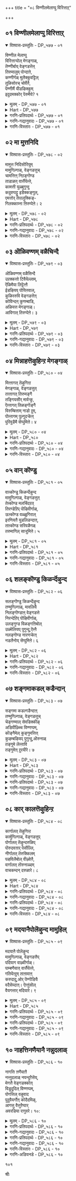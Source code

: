 +++
title = "०८ विण्णीलमेलाप्पु विरित्ताऱ्"

+++


## ०१ विण्णीलमेलाप्पु विरित्ताऱ्

<details open><summary>विश्वास-प्रस्तुतिः - DP_५७७ - ०१</summary>

विण्णील मेलाप्पु  
विरित्ताऱ्पोल् मेगङ्गाळ्,  
तॆण्णीर्बाय् वेङ्गडत्तॆऩ्  
तिरुमालुम् पोन्दाऩे,  
कण्णीर्गळ् मुलैक्कुवट्टिल्  
तुळिसोरच् चोर्वेऩै,  
पॆण्णीर्मै यीडऴिक्कुम्  
इदुदमक्कोर् पॆरुमैये? १
</details>

<details><summary>मूलम् - DP_५७७ - ०१</summary>

विण्णील मेलाप्पु  
विरित्ताऱ्पोल् मेगङ्गाळ्,  
तॆण्णीर्बाय् वेङ्गडत्तॆऩ्  
तिरुमालुम् पोन्दाऩे,  
कण्णीर्गळ् मुलैक्कुवट्टिल्  
तुळिसोरच् चोर्वेऩै,  
पॆण्णीर्मै यीडऴिक्कुम्  
इदुदमक्कोर् पॆरुमैये? १
</details>

<details><summary>Hart - DP_५७७</summary>

O clouds, you look like a blue blanket covering the sky:  
Thirumāl, of Venkaṭam hill where clear water flows  
has not come to see me  
and the tears from my eyes fall on my breasts:  
I am tired and I am only a woman:  
Is it right that he should destroy my pride like this?
</details>

<details><summary>गरणि-प्रतिपदार्थः - DP_५७७ - ०१</summary>

विण्=आकाशद, नीलम्=नीलिबण्णद, मेलाप्पु=मेलुकट्टन्नु, विरित्ताल् पोल्=बिव्वि हरडिद हागॆ \(इरुव\), मेघङ्गाळ्=मेघगळे, तॆळ्=तिळियाद, नीर्=तीर्थगळु, पाय्=हरियुव स्थळवाद, वेङ्गडत्तु=वॆङ्कटाचलदल्लि नॆलसिरुव ऎन्=नन्न, तिरुमालुम्=स्वामियु\(सर्वेश्वरनु\)पोन्दाने=बन्दनो? कण्णीर् हळ्=कण्णीर हनिगळु, मुलैक्कूवट्टिल्=मॊलॆगळ तुदिगळ मेलॆ, तुळिशोर=मूडिबरुवन्तॆ, शोर् वेनै=दुःखिसुत्तिरुव नन्न, पॆण् नीर् मै=हॆण्णुतनद, ईडु=अशक्तियन्नु, अऴिक्कूम्=अळिसि हाकुव, इदु=ई कार्य, तमक्कू-तमगॆ, ओर्=ऒन्दु, पॆरुमैये=महत्तादद्दो?
</details>

<details><summary>गरणि-गद्यानुवादः - DP_५७७ - ०१</summary>

आकाशक्कॆल्ला नीलिबण्णद मेलुकट्टन्नु बिच्चि हरडिद हागॆ इरुव मेघगळ्, तिळियाद तीर्थगळु हरियुव वॆङ्कटाचलदल्लि नॆलसिरुव नन्न स्वामियु बन्दनेनु? कण्णीरु मॊलॆगळ तुदिगळ मेलॆ हरिदु होगुवन्तॆ दुःखिसुत्तिरुव हॆण्णुतनद अशक्ततॆयन्नु तॊडॆदुहाकुव ई कॆलस तमगॆ दॊड्डदेनल्ल.\(१\)
</details>

<details><summary>गरणि-विस्तारः - DP_५७७ - ०१</summary>

गोदादेविगॆ आकाशद दिव्यवाद नीलियबण्ण अवळ भावीपतियाद भगवन्तन नॆनपन्नु तरुत्तदॆ. अवनल्लि अवळिगिरुव गाढवाद व्यामोह उम्मळिसुत्तदॆ. आकाशदल्लि हरडिरुव मेघगळन्नू नोडुत्ताळॆ. नीलगगनवन्नॆल्ला आवरिसि अदक्कॆ सुन्दरवाद मेलुकट्टन्नु कट्टिद हागॆ मेघगळु कण्डुबरुत्तवॆ. मेघगळन्नु कुरितु अवळु हेळुत्ताळॆ-

नीलगगनक्कॆ मेलुकट्टागि अदर अन्दवन्नु हॆच्चिसुव मेघगळे निम्मॊडनॆ नन्न ऒडॆयनाद वॆङ्कटापतियू बन्दिद्दानेनो? हॆण्णाद नन्न आशॆय पतिदेवनिगागि इल्लिय तनक हम्बलिसुत्ता, नन्न मॊलॆय कॊनॆगळू तॊयिदु तॊट्टिडुवन्तॆ धाराकारवागि कण्णीरु सुरिसुत्ता इरुव नन्नन्नु इष्टु गाढवागि परितपिसुवुदु अवनिगॆ साधुवे? कारुण्यनिधियॆम्ब अवन कीर्तिगॆ इदु तक्कद्दे? नन्न दुःखवन्नु नोडिकॊण्डु नीवादरू सुम्मनिद्दुबिडबहुदे? हॆण्णुतनद अशक्ततॆयन्नु तॊडॆदुहाकि अवळिगॆ ऒत्तासॆ माडुव कॆलस निमगागलि, भगवन्तनिगागलि दॊड्डदेनल्लवल्ला\!

९०
</details>

## ०२ मा मुत्तनिदि

<details open><summary>विश्वास-प्रस्तुतिः - DP_५७८ - ०२</summary>

मामुत्त निदिसॊरियुम्  
मामुगिल्गाळ्, वेङ्गडत्तुच्  
चामत्तिऩ् निऱङ्गॊण्ड  
ताडाळऩ् वार्त्तैयॆऩ्ऩे,  
कामत्ती युळ्बुगुन्दु  
कदुवप्पट्टु इडैक्कङ्गुल्,  
एमत्तोर् तॆऩ्ऱलुक्किङ्-  
गिलक्काय्ना ऩिरुप्पेऩे। २
</details>

<details><summary>मूलम् - DP_५७८ - ०२</summary>

मामुत्त निदिसॊरियुम्  
मामुगिल्गाळ्, वेङ्गडत्तुच्  
चामत्तिऩ् निऱङ्गॊण्ड  
ताडाळऩ् वार्त्तैयॆऩ्ऩे,  
कामत्ती युळ्बुगुन्दु  
कदुवप्पट्टु इडैक्कङ्गुल्,  
एमत्तोर् तॆऩ्ऱलुक्किङ्-  
गिलक्काय्ना ऩिरुप्पेऩे। २
</details>

<details><summary>Hart - DP_५७८</summary>

O dark clouds pouring your rain like rich pearls,  
do you have any message from the god of Venkaṭam,  
the generous one colored as dark as night?  
My love for him burns me like fire:  
If in the middle of the night  
the breeze comes and hurts me,  
how will I survive?
</details>

<details><summary>गरणि-प्रतिपदार्थः - DP_५७८ - ०२</summary>

मा=श्रेष्ठवाद, मुत्तम्=मुत्तुगळन्नू, निदि=चिन्नवन्न्, शॊरियुम्=सुरिसुव, मा=महा, मुहिल् हाळ्=मुगिलुगळे, वेङ्गडत्तु=वॆङ्खटाचलद, शामत्तिन्=श्यामलद, निऱम् कॊण्ड=बण्णवुळ्ळ, ताळाळन्=अप्रतिम साहसिय, वार् त्तै=वर्तमान, ऎन्ने=एनादरू उण्टे?कामम्=आशॆयॆम्ब, तीयुळ्=बॆङ्कियल्लि, पुहुन्दु=प्रवेहिसि, कदुवप्पट्टु=हिंसिसल्पट्टु, इडै=नडु, कङ्गुल्=रात्रिय, एमत्तु=यामदल्लि, ओर्=ऒन्दु, तॆन्ऱलुक्कू=दक्षिणद मन्दमारुतक्कॆ, इङ्गु=इल्लि, इलक्कु=गुरि, आय्=आगि, नान्=नानु, इरुप्पेने=इरुवॆनल्ला\!
</details>

<details><summary>गरणि-गद्यानुवादः - DP_५७८ - ०२</summary>

श्रेष्ठवाद मुत्तुगळन्नू चिन्नवन्नू सुरिसुव महामुगिलुगळे वॆङ्कटाचलद श्यामलवर्णद अप्रतिमसाहसिय समाचारवेनादरू उण्टे? कामवॆम्ब बॆङ्कियल्लि नुग्गि, अदरिन्द हिंसिसल्पट्टु, नडुरात्रिय यामदल्लि तॆङ्कण तङ्गाळिगॆ गुरियागि इल्लि नानु इरुवॆनल्ला\!\(२\)
</details>

<details><summary>गरणि-विस्तारः - DP_५७८ - ०२</summary>

मुगिलिनदु सञ्चरिसुव स्वभाव. यावॊन्दु कडॆयल्लू अदु निलुकडॆयागि निल्लुवुदल्ल. ऎत्तरवाद पर्वतशिखरगळु. सॊम्पागि बॆळॆदु निन्तिरुव काडुगळू तोपुगळू अदक्कॆ मैत्रि. आ प्रदेशगळल्लि स्वल्पकाल तङ्गिद्दो इल्लवॆ अवुगळ मेलॆ निधानवागि चलिसियो तम्मल्लि तुम्बिकॊण्डिरुव नीरिन बहुभागवन्नु अवुगळ मेलॆ कुम्मारिसिबिडुवुदु अवुगळल्लि अदक्किरुव मैत्रिय कुरुहु. समुद्रद मेलॆ मुगिलु सुरिसुव दॊड्डदॊड्ड नीरिन हनिगळे मुत्तुगळागुवुवु. मुगिलु सुरिसुव सुरिमळॆ, बिरुमळॆगळिन्द भूमि सस्यसमृद्दवागुवुदु. “मुगिलु मुत्तुगळन्नू चिन्नवन्नू सुरिसुवुदु”ऎन्दु हेळुवुदु इदरिन्दले.

मळॆयमोड श्यामलवण्णवुळ्ळद्दु. भगवन्तन बण्णवू श्यामल अवनन्नु “मेघश्याम”ऎन्नुवुदु इदरिन्दले. मिञ्चु, गुडुगु, सिडिलु मळॆगळन्नु हॊत्तु, तनगॆइष्टबन्द कडॆगळल्लि सुरिसि, साहस माडुवुदु मुगिलु. अप्रतिम साहसगळन्नु नडसुत्ता भगवन्तनु विस्मयकारि ऎन्निसुत्तानॆ. हीगॆ भगवन्तनू कार्मुगिलू साम्यगळन्नु पडॆदिरुव गॆळॆयरन्तॆ.

कार्मुगिलु वॆङ्कटावलद मेलॆयू हादु होगुवुदु, दिट, आग

९१

अदु वॆङ्कटाचलनिलयनू, श्यामल वर्णदवनू, अनुपम साहसियू आद भगवन्तन समाचारवन्नु तिळिदे तिळियुवुदु ऎन्दु गोदादेविय नम्बिकॆ. मुगिलन्नु केळुत्ताळॆ- कार्मुगिले, नानु वॆङ्कटाचलपतियन्नु आशिसिद्देनॆ. अवन विरहदिन्द कामाग्नियल्लि नडुरात्रियवरॆगू बॆन्दु बसवळियुत्तेनॆ. आ बळिक तॆङ्कणद तङ्गाळिगॆ मैयॊड्डि बाधॆपडुत्तेनॆ. नन्न ई अवस्थॆयिन्द नीनु मरुकगॊळ्ळुवुदिल्लवे? ननगॆ वॆङ्कटाचलपतिय समाचारवन्नु हेळलारॆया? नन्न बाधॆयन्नु वॆङ्कटाचलपतिगॆ तिळिसि, नाविब्बरू कूडुवन्तॆ ननगॆ उपकार माडलारॆया?
</details>

## ०३ ऒळिवण्णम् वळैचिन्दै

<details open><summary>विश्वास-प्रस्तुतिः - DP_५७९ - ०३</summary>

ऒळिवण्णम् वळैसिन्दै  
उऱक्कत्तो टिवैयॆल्लाम्,  
ऎळिमैया लिट्टॆऩ्ऩै  
ईडऴियप् पोयिऩवाल्,  
कुळिररुवि वेङ्गडत्तॆऩ्  
कोविन्दऩ् कुणम्बाडि,  
अळियत्त मेगङ्गाळ्।  
आविगात् तिरुप्पेऩे। ३
</details>

<details><summary>मूलम् - DP_५७९ - ०३</summary>

ऒळिवण्णम् वळैसिन्दै  
उऱक्कत्तो टिवैयॆल्लाम्,  
ऎळिमैया लिट्टॆऩ्ऩै  
ईडऴियप् पोयिऩवाल्,  
कुळिररुवि वेङ्गडत्तॆऩ्  
कोविन्दऩ् कुणम्बाडि,  
अळियत्त मेगङ्गाळ्।  
आविगात् तिरुप्पेऩे। ३
</details>

<details><summary>Hart - DP_५७९</summary>

O clouds, you are generous  
and give rain to the earth:  
My shining beauty, bangles, mind and sleep  
have all gone, taking my pride with them:  
I survive only by singing the divine qualities of Govindan,  
the lord of Thiruvenkaṭam where cool waterfalls flow:
</details>

<details><summary>गरणि-प्रतिपदार्थः - DP_५७९ - ०३</summary>

ऒळि=देहकान्तियू, वण्णम्=मैबण्णवू, वळै=कैबळॆगळू, चिन्दै=मनस्सू\(चिन्तनवू\), उऴक्कत्तोडु=निद्दॆयू सह, इवै=इवुगळु, ऎल्लाम्=ऎल्लवू, ऎळिमैयाल्=नन्न दीनतॆयिन्द, ऎन्नै=नन्नन्नु, इट्टु=निर्लक्षिसि, ईडु=नन्न सामर्थ्यवन्नु, अऴिय=अळियुवन्तॆ माडि, पोयिन=होगिबिट्टवु, आल्=नीरिन, कुळिर्=तम्पाद, अरुवि=जलपातगळुळ्ळ, वेङ्गडत्तु=वॆङ्कटाचलद,ऎन्=नन्न,कोविन्दन्=गोविन्दन, कुणम्=कल्याणगुणगळन्नु, पाडि=हाडिकॊण्डु, अळियत्त=अनुग्रहिसबल्ल, मेगङ्गाळ्=मेघगळे, आवि=जीववन्नु, कात्तिरुप्पेने=उळिसिकॊण्डिरुवॆनल्ला\!
</details>

<details><summary>गरणि-गद्यानुवादः - DP_५७९ - ०३</summary>

करुणॆयन्नु तोरबल्ल मेघगळे, देहकान्तियू मैबण्णवू, कैबळॆगळू, मनस्सू, निद्दॆयू-इवॆल्लवू नन्न दीनतॆयिन्द नन्नन्नु निर्लक्षिसि, नन्न शक्तिगुन्दिसि होगिबिट्टवु. तम्पाद नीरिन जलपातगळिरुव वॆङ्कटाचलद नन्न गोविन्दन कल्याणगुणगळन्नु हाडिकॊण्डु नन्न जीववन्नु उळिसिकॊण्डिरुवॆनल्ला\!\(३\)
</details>

<details><summary>गरणि-विस्तारः - DP_५७९ - ०३</summary>

मेघगळल्लि तेव तुम्बिदॆ. तेववन्नु आर्द्रतॆ ऎन्नुत्तारॆ. दयॆयन्नु तेवक्कॆ होलिसुत्तारॆ. आद्दरिन्द मेघगळु दयार्द्र हृदयवुळ्ळवु. भगवन्तनु दयापरिपूर्णनु. आद्दरिन्द, अवनू परिपूर्णदायार्द्र हृदयनु. मेघगळु अवन प्रतिनिधियागि मॆरॆयुत्तवॆ ऎन्दु गोदादेविय नम्बिकॆ.

गोदादेवि हेळुत्ताळॆ- दयार्द्र मेघगळे, भगवन्तनन्ने मदुवॆयागुवॆनॆम्ब महदाशॆयू अदु इन्नू कैगूडलिल्लवॆम्ब

९२

कडु सङ्कटवू नन्न मनस्सन्नु कुग्गिसिबिट्टिवॆ. मैबण्ण कुन्दिदॆ; कान्ति कन्दिदॆ, देह कृशवागिदॆ. नन्न कैबळॆगळु जारिबीळुत्तिवॆ. हीगॆ, नन्नन्नु दीनतॆयल्लू अशक्ततॆयल्लियू मुळुगिसिबिट्टु, नन्न जीवनक्कॆ उत्तेजन कॊडबहुदाद ऎल्ल शक्तिगळू नन्नन्नु निर्लक्षिसि, बिट्टुहोगिवॆ. वॆङ्कटाचलद भव्यप्रकृति सौन्दर्यद नडुवॆ शान्तवागि आनन्दवागि नॆलसिरुव नन्न प्रेमद मूर्तियाद गोविन्दन गुणगान माडिकॊण्डु ई नन्न जीववन्नु बिगिहिडिदु इट्टुकॊण्डिद्देनॆ. मेघगळे, नीनु सर्वदा कारुण्य मूर्तिगळु. नन्न ई दुस्थितियन्नु भगवन्तनल्लि अरिकॆ माडबारदे? ननगॆ अवनु ऒलियुवन्तॆ माडबारदे?
</details>

## ०४ मिन्नाहत्तॆऴुहिन्ऱ मेगङ्गाळ्

<details open><summary>विश्वास-प्रस्तुतिः - DP_५८० - ०४</summary>

मिऩ्ऩागत् तॆऴुगिऩ्ऱ  
मेगङ्गाळ्, वेङ्गडत्तुत्  
तऩ्ऩागत् तिरुमङ्गै  
तङ्गियसीर् मार्वऱ्कु,  
ऎऩ्ऩागत् तिळङ्गॊङ्गै  
विरुम्बित्ताम् नाडो ऱुम्,  
पॊऩ्ऩागम् पुल्गुदऱ्कॆऩ्  
पुरिवुडैमै सॆप्पुमिऩे। ४
</details>

<details><summary>मूलम् - DP_५८० - ०४</summary>

मिऩ्ऩागत् तॆऴुगिऩ्ऱ  
मेगङ्गाळ्, वेङ्गडत्तुत्  
तऩ्ऩागत् तिरुमङ्गै  
तङ्गियसीर् मार्वऱ्कु,  
ऎऩ्ऩागत् तिळङ्गॊङ्गै  
विरुम्बित्ताम् नाडो ऱुम्,  
पॊऩ्ऩागम् पुल्गुदऱ्कॆऩ्  
पुरिवुडैमै सॆप्पुमिऩे। ४
</details>

<details><summary>Hart - DP_५८०</summary>

O shining clouds with lightning,  
he is the lord of Thiruvenkaṭam  
with the goddess Lakshmi on his handsome chest:  
Can you tell him that my breasts desire  
every day to embrace his golden chest?
</details>

<details><summary>गरणि-प्रतिपदार्थः - DP_५८० - ०४</summary>

मिन्=मिञ्चु, आहत्तु=देहदल्लि, ऎऴुहिन्ऱ=काणिसुव, मेघङ्गाळ्=मेघगळे, वेङ्गडत्तु=वॆङ्कटाचलदल्लि, तन्=तन्न, आहम्=हृदय\(वक्षस्थलदल्लि\), तिरुमङ्गै=श्रीदेवियु, तङ्गिय=नॆलसिरुव, शीर्=श्रेष्ठवाद, मार् वऱ्कु=ऎदॆयुळ्ळ स्वामिगॆ, ऎन्=नन्न, आहत्तु=ऎदॆय, इळ=ऎळॆय, कॊङ्गै=मॊलॆगळु, ताम्=तावु, विरुम्बि=आशॆयिन्द, नाळ् तोऱुम्=दिनदिनवू, पॊन्=सॊबगिनिन्द कूडिद, आहम्=ऎदॆयॊडनॆ, पुल् हुदऱ्कु=ऒन्दागिसुव विषयदल्लि, ऎन्=नन्न, पुरिवुडैमै=आशॆयॆम्बुदन्नु, शॆप्पुमिने=हेळिरि.
</details>

<details><summary>गरणि-गद्यानुवादः - DP_५८० - ०४</summary>

देहदल्लि मिञ्चन्नु तोर्पडिसुव मेघगळे, वॆङ्कटाचलदल्लि तन्न वक्षस्थलदल्लि श्रीदेवि नॆलसिरुव श्रेष्ठवाद ऎदॆयुळ्ळ स्वामिगॆ नन्न ऎदॆय ऎळॆय मॊलॆगळु आशॆयिन्द दिनदिनवू, सॊबगिनिन्द कूडिद ऎदॆयॊडनॆ कूडिसबेकॆन्दु नन्न आशॆयॆम्बुदन्नु तिळियपडिसिरि.\(४\)
</details>

<details><summary>गरणि-विस्तारः - DP_५८० - ०४</summary>

गोदादेवि मेघगळन्नु प्रार्थिसुत्ताळॆ- मिञ्चन्नु हॊळॆसुव मेघगळे, वॆङ्कटाचलदल्लि नॆलसिरुव भगवन्तनु श्रीदेवियन्ने तन्न वक्षस्थलदल्लि इरिसिकॊण्डु अदर श्रेष्ठतॆयन्नु हॆच्चिसिकॊण्डिद्दानॆ. नन्न ऎदॆयल्लि ऎळॆय मॊलॆगळन्नु इट्टुकॊण्डिद्देनॆ. अवु दिनदिनक्कू वृद्धियागुत्ता सॊबगन्नु हॆच्चिसुत्तिवॆ. ई नन्न ऎदॆयन्नु भगवन्तन भव्यवाद ऎदॆगॆ कूडिसबेकॆन्दू, भगवन्तन आलिङ्गन सुखवन्नु अनुभविसबेकॆम्ब महदाशॆ. अदु दिनदिनक्कू हॆच्चुत्तिदॆ. ई विषयवन्नु भगवन्तनिगॆ तिळिसुत्तीरा?

९३
</details>

## ०५ वान् कॊण्डु

<details open><summary>विश्वास-प्रस्तुतिः - DP_५८१ - ०५</summary>

वाऩ्कॊण्डु किळर्न्दॆऴुन्द  
मामुगिल्गाळ्, वेङ्गडत्तुत्  
तेऩ्कॊण्ड मलर्चिदऱत्  
तिरण्डेऱिप् पॊऴिवीर्गाळ्,  
ऊऩ्कॊण्ड वळ्ळुगिराल्  
इरणियऩै युडलिडन्दाऩ्,  
ताऩ्कॊण्ड सरिवळैगळ्  
तरुमागिल् साऱ्ऱुमिऩे। ५
</details>

<details><summary>मूलम् - DP_५८१ - ०५</summary>

वाऩ्कॊण्डु किळर्न्दॆऴुन्द  
मामुगिल्गाळ्, वेङ्गडत्तुत्  
तेऩ्कॊण्ड मलर्चिदऱत्  
तिरण्डेऱिप् पॊऴिवीर्गाळ्,  
ऊऩ्कॊण्ड वळ्ळुगिराल्  
इरणियऩै युडलिडन्दाऩ्,  
ताऩ्कॊण्ड सरिवळैगळ्  
तरुमागिल् साऱ्ऱुमिऩे। ५
</details>

<details><summary>Hart - DP_५८१</summary>

O dark clouds, rising in the sky and spreading everywhere,  
you pour rain in Thiruvenkaṭam  
and make the flowers bloom and drip honey:  
If you would go to him to bring back my bangles  
that he has taken away,  
tell him who split open the body of Hiraṇyan with his sharp claws,  
how much I love him and suffer:
</details>

<details><summary>गरणि-प्रतिपदार्थः - DP_५८१ - ०५</summary>

वान्=आकाशवन्नॆल्ला, कॊण्डु=नुङ्गुवन्तॆ आवरिसिकॊण्डु, किळर्न्दु=कोपदिन्द, ऎऴुन्द=ऎद्दु बन्दिरुव\(ऎद्दिरुव\) मा मुहिल् हाळ्=महामुगिलुगळे, वेङ्गडत्तु=वॆङ्कटाचलद मेलॆ, तेन्=जेनन्नु, कॊण्ड=तुम्बिकॊण्डिरुव, मलर्=हूगळु, चिदऱ=नाशवागुवन्तॆ\(छिद्रवागुवन्तॆ\) तिरण्डु=तॆरॆतॆरॆयागि\(ऒट्टॊट्टागि\), एऱि=बॆट्टद मेल्भागक्कॆ एरि, पॊऴिवीर्हाळ्=मळॆयन्नु सुरिसुववरे, वळ्=शक्तिपूर्णवाद, उहिराल्=उगुरुगळिन्द, ऊन् कॊण्ड=मांसमज्जॆगळिन्द पुष्टवाद, इरणियनै=हिरण्यकशिपुविन, उडल्=ऒडलन्नु, इडन्दान्=सीळि संहरिसिद, भगवन्तनु, तान्=तानु, कॊण्ड=तॆगॆदुकॊण्ड, शरिवळैहळ्=कैबळॆगळन्नु, तरुमाहिल्=हिन्दिरुगिसिकॊडुवन्तॆ, शाट्रुमिनो=तिळिसिरि.
</details>

<details><summary>गरणि-गद्यानुवादः - DP_५८१ - ०५</summary>

आकाशवन्नॆल्ला नुङ्गिबिडुवन्तॆ आवरिसिकॊण्डु कोपदिन्द ऎद्दिरुव महामुगिलुगळे वॆङ्कटाचलद मेलॆ जेनन्नु तुम्बिकॊण्डिरुव हूगळॆल्ला चॆदरि हाळागुवन्तॆ तॆरॆतॆरॆयागि बॆट्टद मेल्भागक्कॆ एरि, बिरुसुमळॆयन्नु सुरिसुव काळमेघगळे, शक्तिपूर्णवाद उगुरुगळिन्द मांसमज्जॆगळिन्द पुष्टवाद हिरण्यकशिपुविन ऒडलन्नु सीळिसंहरिसिद भगवन्तनु तानु\(नन्निन्द\) तॆगॆदुकॊण्डिरुव \(नन्न\) कैबळॆगळन्नु ननगॆ हिन्तिरुगिसिकॊडुवन्तॆ भगवन्तनिगॆ तिळिसिरि\(सारि हेळिरि\). \(५\)
</details>

<details><summary>गरणि-विस्तारः - DP_५८१ - ०५</summary>

वॆङ्कटेश्वरनु सुन्दरवाद स्वादुवाद प्रकृतिय नडुवॆ आनन्दिसुत्ता इद्दरॆ, गोदादेविय नॆनपादरू अवनिगॆ हेगॆ बन्दीतु? कार्मुगिलु अवळिगॆ ऒळ्ळॆय गॆळॆय. अवळ परवागि ईग वॆङ्कटाचलपतिय बळिगॆ दूतनागि होगुवुदक्कॆ अदु सिद्धवागिदॆ. आदरॆ, वॆङ्कटाचलपतिय आलस्यवन्नु कण्डु कार्मुगिलिगॆ कोपबन्दिदॆ. भगवन्तनिगॆ इम्बुगॊडुव सन्निवेशवन्ने हाळु माडिबिट्टरॆ, आगलारदरू गोदादेविय नॆनपु बन्दीतो? हीगॆ योचिसि, कार्मुगिलु तॆरॆतॆरॆयागि वॆङ्कटाचलद मेलक्कॆ एरि, अदन्ने नुङ्गिबिडुवुदो ऎम्बन्थ कोपवन्नु तोर्पडिसुत्ता, अदर मेलॆ बॆळॆदु रम्यवागिरुव, जेनन्नु सुरिसुत्तिरुव सुन्दरवाद हूगळन्नॆल्ला चॆदरिसि हाळुमाडुवन्तॆ बिरुसुमळॆ सुरिसुत्तदॆ. गोदादेविय सङ्कटवन्नु तप्पिसुवुदक्कॆ बेरॆ उपायविल्लदॆ, भगवन्तन मनस्सन्नु अदु आ दिसॆयल्लि ऒलिसलारदॆ हीगॆ माडिरुवुदु गोदादेविय मेलॆ कार्मुगिलिगॆ ऎष्टु कनिकर\!

९४

गोदादेवि कार्मुगिलिगॆ वॆङ्कटाचलद सौन्दर्यवन्नु हाळुमाडॆन्नलिल्ल. “भगवन्तनु तॆगॆदुकॊण्ड नन्न कैबळॆगळन्नु ननगॆ हिन्तिरुगिसि कॊडहेळु”-ऎन्नुत्ताळॆ. इदु बहळ चमत्कारदिन्द कूडिद वाक्य. भगवन्त अवळ बळिगॆ बरलिल्लवल्ला. अवळन्नु मदुवॆयागलिल्लवल्ला, अवन सामीप्य अवळिगॆ सिक्कलिल्लवल्ला ऎन्दु अवळिगॆ बहळ सङ्कट. दुःखदिन्द अवळ मैबडवायितु. कैबळॆगळु कैयिन्द जारिबिद्दु होदवु. हीगादद्दु भगवन्तन उपेक्षॆयिन्दलल्लवे? कैबळॆगळु तनगॆ इल्लदॆ होदद्दु भगवन्तनिन्दले अल्लवे? आद्दरिन्द “भगवन्तने अवुगळन्नु कॊण्डुहोद”ऎन्दु अवळ भावनॆ. ईगलादरू भगवन्त अवळ बळिगॆ बन्दरॆ, अवळ दुःखवन्नु नीगिसि, मनस्सिगॆ हर्षवन्नुण्टु माडिदरॆ, आग अवळ मै ऎन्दिनन्तॆ आगुवुदु, कैबळॆगळन्नु तॊट्टरॆ, अवु आग जारि होगुवुदिल्ल. आद्दरिन्द, भगवन्तने अवळ कैबळॆगळन्नु हिन्तिरुगिसिकॊट्टनॆन्तले आगुत्तदॆ. इष्टु अवळ मातिनल्लि अडगिरुव अर्थ ऎन्निसुत्तदॆ.
</details>

## ०६ शलङ्कॊण्डु किळर्न्दॆऴुन्द

<details open><summary>विश्वास-प्रस्तुतिः - DP_५८२ - ०६</summary>

सलङ्गॊण्डु किळर्न्दॆऴुन्द  
तण्मुगिल्गाळ्, मावलियै  
निलङ्गॊण्डाऩ् वेङ्गडत्ते  
निरन्देऱिप् पॊऴिवीर्गाळ्,  
उलङ्गुण्ड विळङ्गऩिबोल्  
उळ्मॆलियप् पुगुन्दु,ऎऩ्ऩै  
नलङ्गॊण्ड नारणऱ्कॆऩ्  
नडलैनोय् सॆप्पुमिऩे। ६
</details>

<details><summary>मूलम् - DP_५८२ - ०६</summary>

सलङ्गॊण्डु किळर्न्दॆऴुन्द  
तण्मुगिल्गाळ्, मावलियै  
निलङ्गॊण्डाऩ् वेङ्गडत्ते  
निरन्देऱिप् पॊऴिवीर्गाळ्,  
उलङ्गुण्ड विळङ्गऩिबोल्  
उळ्मॆलियप् पुगुन्दु,ऎऩ्ऩै  
नलङ्गॊण्ड नारणऱ्कॆऩ्  
नडलैनोय् सॆप्पुमिऩे। ६
</details>

<details><summary>Hart - DP_५८२</summary>

O cool clouds,  
you take water from the ocean,  
rise to the sky and pour rain everywhere  
in Thiruvenkaṭam of Thirumāl  
who took the land from Mahābali:  
Like insects that enter into a vilam fruit and eat it,  
Nāraṇan has entered into my heart and made me suffer:  
Go and tell him how much I love him:
</details>

<details><summary>गरणि-प्रतिपदार्थः - DP_५८२ - ०६</summary>

शलम्=नीरन्नु, कॊण्डु=हीरिकॊण्डु, किळर्न्दु=जिगिदु, ऎऴुन्द=ऎद्द, तण्=तम्पादम् मुहिल् हाळ्=मुगिलुगळे, मावलियै=महाबलियिन्द, निलम्=भूमियन्नु, कॊण्डान्=पडॆदुकॊण्डवन, वेङ्गडत्ते=वॆङ्कटाचलवन्नु, निरन्दु=तुम्बिकॊण्डु, एऱि=मेलॆ हत्ति, पॊऴिवीर्हाळ्=मळॆयन्नु सुरिसुव मेघगळे, उलङ्गु=क्रिमिगळु, उण्ड=उण्डु मिगिसिद, विळङ्गॆनि पोल्=बेलद हण्णिन हागॆ, उळ्=अन्तरङ्गवन्नु, मॆलि=कृशवागि होगुवन्तॆ, पुहुन्दु=प्रवेशिसि, ऎन्नै=नन्न, नलम्=अन्दवन्नु, कॊण्ड=आकर्षिसिबिट्ट, नारणऱ्कु=नारायणनिगॆ, ऎन्=नन्न, नडलै=दुःखद, नोय्=यातनॆयन्नु, शॆप्पुमिने=तिळियहेळिरि.
</details>

<details><summary>गरणि-गद्यानुवादः - DP_५८२ - ०६</summary>

नीरन्नु हीरिकॊण्डुआ\(ल्लिन्द\)जिगिदु ऎद्द तम्पाद मुगिलुगळे, महाबलियिन्द भूमियन्नु पडॆदुकॊण्डवन वॆङ्कटगिरियन्नु आवरिसिकॊण्डु मेलेरि मळॆयन्नु सुरिसुव मेघगळे, क्रिमिगळु उण्डु मिगिसिद
</details>

<details><summary>गरणि-विस्तारः - DP_५८२ - ०६</summary>

९५

बेलद हण्णिन हागॆ नन्न अन्तरङ्गवन्नु प्रवेशिसि नन्न अदवन्ने कळॆदुबिट्ट नारायणनिगॆ, नन्न दुःखद यातनॆयन्नु तिळियहेळिरि.\(६\)

रसदिन्दलू, रुचियिन्दलू, वासनॆयिन्दलू कूडिद बेलद हण्णिनॊळक्कॆ सूक्ष्मक्रिमि प्रवेशिसि हण्णन्नु ऒणगिसिबिडुत्तदॆ. हागॆये, यौवनद सॊबगिनिन्दलू, देहकान्तियिन्दलू, प्रेमरसदिन्दलू तुम्बि तुळुकुत्तिद्द गोदादेविय देहवन्नु कान्तिहीनवागि, कृशवागुवन्तॆयू, विरहदिन्द सङ्कटपडुवन्तॆयू माडिद्दु अणुगळल्लि अणुवागि अवळ अन्तरङ्गवन्नु प्रवेशिसिद भगवन्तने. गोदादेवि इदन्नु अरितिद्दाळॆ. आ श्रीमन्नारायणनिगॆ तन्न यातनॆयॆष्टॆम्बुदन्नु तिळिसबेकॆन्दु कार्मुगिलन्नु प्रार्थिसुत्ताळॆ.

गोदादेविगॆ वामन, त्रिविक्रम अवतारगळॆन्दरॆ अच्चुमॆच्चु. एनू अरियद पुट्ट वटुवागि महादानियॆनिसिकॊण्ड बलिचक्रवर्तिल्लि बेडिद्दू अल्पवाद मूरडि नॆलवन्नु वामन मूर्तियागि, दानवन्नु स्वीकरिसिद बळिक अदन्नु पडॆदुकॊन्द अद्भुत रीतियन्नु तोरिसुवुदु त्रिविक्रमनागि.

अन्तरङ्गदल्लि भगवन्तनु नॆलॆसिद्दानॆ ऎम्ब अरिवु बन्दरॆ, मनुष्यनु अदन्नु साधिसिकॊण्डु भगवन्तनन्नु तन्नल्लिये काणलु सर्वप्रयत्न माडबेकु. प्रयत्न हॆच्चिदष्टू आशॆ हॆच्चुत्तदॆ. भगवन्तनन्नु साक्षात्कार माडिकॊळ्ळुववरॆगॆ ई आशॆगॆ निलुकडॆयिरुवुदिल्ल. ई सत्यांशवन्नु गोदादेवि सूचिसुत्तिद्दाळॆ ऎन्दु तिळिदवरु हेळुत्तारॆ.
</details>

## ०७ शङ्गमाकडल् कडैन्दान्

<details open><summary>विश्वास-प्रस्तुतिः - DP_५८३ - ०७</summary>

सङ्गमा कडल्गडैन्दाऩ्  
तण्मुगिल्गाळ्, वेङ्गडत्तुच्  
चॆङ्गण्माल् सेवडिक्कीऴ्  
अडिवीऴ्च्चि विण्णप्पम्,  
कॊङ्गैमेल् कुङ्गुमत्तिऩ्  
कुऴम्बऴियप् पुगुन्दु,ऒरुनाळ्  
तङ्गुमे लॆऩ्ऩावि  
तङ्गुमॆऩ् ऱुरयीरे। ७
</details>

<details><summary>मूलम् - DP_५८३ - ०७</summary>

सङ्गमा कडल्गडैन्दाऩ्  
तण्मुगिल्गाळ्, वेङ्गडत्तुच्  
चॆङ्गण्माल् सेवडिक्कीऴ्  
अडिवीऴ्च्चि विण्णप्पम्,  
कॊङ्गैमेल् कुङ्गुमत्तिऩ्  
कुऴम्बऴियप् पुगुन्दु,ऒरुनाळ्  
तङ्गुमे लॆऩ्ऩावि  
तङ्गुमॆऩ् ऱुरयीरे। ७
</details>

<details><summary>Hart - DP_५८३</summary>

O cool clouds floating on the hills of Thiruvenkaṭam  
of the lovely-eyed Thirumāl  
who churned the milky ocean filled with conches,  
I bow to his feet and ask him for one thing:  
Only if he comes one day and embraces me  
smearing kumkum paste on my breasts  
will I be able to survive:  
Go tell him this:
</details>

<details><summary>गरणि-प्रतिपदार्थः - DP_५८३ - ०७</summary>

शङ्गम्=शङ्खगळन्नुळ्ळ, माकडल्=महाकडलन्नु, कडैन्दान्=कडॆद भगवन्तन, तण्=तम्पाद, मुहिल् हाळ्=मुगिलुगळे, वेङ्गडत्तु=वॆङ्कटाचलद, शॆम् कण्=सुन्दरवाद कण्णुगळुळ्ळ, माल्=भगवन्तन, शे अडि कीऴ्=कॆम्पनॆय \(कोमलवाद\) पादतलदल्लि, अडिवीऴ् च्चि=पादसेवकळागिरुववळ विण्णप्पम्=बिन्नह\(एनॆन्दरॆ\), कॊङ्गैमेल्=नन्न मॊलॆगळ मेलॆ,\(लेपिसिकॊण्डिरुव\), कुङ्गुमत्तिन्=कुङ्कुमद कुळम्बु=लेपनवु, अऴिय=अळिसि होगुवन्तॆ, पुहुन्दु=नन्नन्नु सेरि\(आलिङ्गिसिकॊण्डु\), ऒरुनाळ्=ऒन्दु दिन मात्रवे
</details>

<details><summary>गरणि-गद्यानुवादः - DP_५८३ - ०७</summary>

९६
</details>

<details><summary>गरणि-प्रतिपदार्थः - DP_५८३ - ०७</summary>

तङ्गुमेल्=नन्नॊडनॆ तङ्गि इरुवुदादरॆ, ऎन्=नन्न, आवि=प्राण, तङ्गुम्=उळियुवुदु, ऎन्ऱु=ऎन्दु, उरैयिरे=विवरिसि तिळिसि.
</details>

<details><summary>गरणि-गद्यानुवादः - DP_५८३ - ०७</summary>

शङ्खगळन्नुळ्ळ महाकडलन्नु कडॆद भगवन्तन तम्पाद मुगिलुगळे वॆङ्कटाचलद सॊबगिन कण्णुगळ स्वामिय कॆम्पाद कोमल पादतलदल्लि पादसेवकिय अरिकॆयाद “नन्न मॊलॆगळ मेलॆ लेपिसिकॊण्डिरुव कुङ्कुमद लेपनवु अळिसिहोगुवन्तॆ नन्नॊडनॆ सेरि ऒन्दुदिनद मट्टिगॆ तङ्गिरुवुदादरॆ नन्न जीव उळियुवुदु”ऎन्दु विवरिसि तिळिसि.\(७\)
</details>

<details><summary>गरणि-विस्तारः - DP_५८३ - ०७</summary>

भगवन्तन आगमनक्कागि कादु कादु गोदादेवि बळलिद्दाळॆ. अवन अगलिकॆयिन्द बसवळिदिद्दाळॆ. अवनिल्लद अवळ जीवन व्यर्थवॆन्दु अवळिगॆ मनवरिकॆयागिदॆ. अवनन्नु बरमाडिकॊळ्ळुवुदक्कागि ऎल्लॆल्ल बगॆयल्लू सिद्धतॆगळन्नु माडिकॊण्डिद्दाळॆ. भगवन्तन बळिगॆ मेलिन्द मेलॆ बेरॆबेरॆयवरिन्द हेळिकळुहिसिद्दाळॆ. भगवन्तनु बरले इल्ल. तन्न कडॆगॆ दृष्टियन्नादरू हरिसुत्तानो इल्लवो, अवळिगॆ तिळियदु. आदरू, इन्नॊन्दु सल तन्न अरिकॆयन्नु भगवन्तन बळिगॆ कळुहिसि कादु, नोडोण ऎन्दु योचिसि, ई पाशुरद अरिकॆयन्नु कळुहिसुत्तिद्दाळॆ. ऒन्दु दिनद मट्टिगॆ भगवन्तनु तन्नॊडनॆ कूडिकॊण्डु इद्दरॆ साकु. अष्टरिन्दले अवळ जीव उळियुवुदु. आग अदु अवळिगॆ व्यर्थ जीवनवॆनिसदु. सार्थकवादद्दे आगुत्तदॆ. करुणाळुवाद भक्तवत्सलनाद भगवन्तनु अष्टुमात्र अवळ मेलॆ दयॆ तोरलारने?
</details>

## ०८ कार् कालत्तॆऴुहिन्ऱ

<details open><summary>विश्वास-प्रस्तुतिः - DP_५८४ - ०८</summary>

कार्गालत् तॆऴुगिऩ्ऱ  
कार्मुगिल्गाळ्, वेङ्गडत्तुप्  
पोर्गालत् तॆऴुन्दरुळिप्  
पॊरुदवऩार् पेर्सॊल्लि,  
नीर्गालत् तॆरुक्किलम्  
पऴविलैबोल् वीऴ्वेऩै,  
वार्गालत् तॊरुनाळ्दम्  
वाचकम्दन् दरुळारे। ८
</details>

<details><summary>मूलम् - DP_५८४ - ०८</summary>

कार्गालत् तॆऴुगिऩ्ऱ  
कार्मुगिल्गाळ्, वेङ्गडत्तुप्  
पोर्गालत् तॆऴुन्दरुळिप्  
पॊरुदवऩार् पेर्सॊल्लि,  
नीर्गालत् तॆरुक्किलम्  
पऴविलैबोल् वीऴ्वेऩै,  
वार्गालत् तॊरुनाळ्दम्  
वाचकम्दन् दरुळारे। ८
</details>

<details><summary>Hart - DP_५८४</summary>

O clouds that rise in the rainy season  
in the Thiruvenkaṭam hills,  
I fall down like the old leaves of the erukkam plants  
when raindrops fall on them  
and recite the names of him  
who went to the battlefield and fought for the Pāndavas:  
Will he come one day and talk to me?
</details>

<details><summary>गरणि-प्रतिपदार्थः - DP_५८४ - ०८</summary>

कार् कालत्तु=मळॆगालदल्लि, वेङ्गडत्तु=वॆङ्कटाचलद मेलॆ, ऎऴुहिन्ऱ=मूडिबरुव, कार् मुहिल् हाळ्=कार्मुगिलुगळे, पोर् कालत्तु=युद्धद कालदल्लि, ऎऴुन्दरुळि=बिजय माडिसि, पॊरुदवनार्=युद्ध माडुववन, पेर्=हॆसरन्नु, शॊल्लि=हेळि, नीर् कालत्तु=मळॆगालद, ऎरुक्किल्=नाशदल्लि, अम्=सुन्दरवाद, पऴम्=हण्णाद इलैपोल्=ऎलॆय हागॆ, वीऴ् वेनै=उदुरि बीळुत्तिरुव ननगॆ, वार् कालत्तु=ऒप्पवागिरुव कालद, ऒरुनाळ्=ऒन्दु दिन
</details>

<details><summary>गरणि-गद्यानुवादः - DP_५८४ - ०८</summary>

९७
</details>

<details><summary>गरणि-प्रतिपदार्थः - DP_५८४ - ०८</summary>

तम्=तम्म\(अवनिगॆ सम्बन्धिसिद\) वाचहम्=मातन्नु\(सुद्दियन्नु\), तन्दु=तन्दु, अरुळाले=कृपॆ माडलाररॆ.
</details>

<details><summary>गरणि-गद्यानुवादः - DP_५८४ - ०८</summary>

मळॆगालदल्लि वॆङ्कटाचलद मेलॆ मूडिबरुव कार्मुगिलुगळे, युद्धकालदल्लि बिजय माडिसि युद्धमाडुववन हॆसरन्नु हेळि मळॆगालद नाशदल्लि सुन्दरवाद हण्णॆलॆय हागॆ उदुरि बीळुत्तिरुव ननगॆ ऒप्पवागिरुव कालद ऒन्दुदिन तनगॆ सम्बन्धिसिद सुद्दियन्नु तन्दु कृपॆमाडलारॆरो?\(८\)
</details>

<details><summary>गरणि-विस्तारः - DP_५८४ - ०८</summary>

गोदादेवि तन्न प्रियतमनाद भगवन्तन बरविगागि कादुकॊण्डिद्दाळष्टॆ. अवनल्लि तन्न दैन्यद अरिकॆगळन्नु मेलिन्द मेलॆ हेळि कळुहिसुत्तिद्दाळॆ. हिन्दिन पाशुरदल्लि इदुवरॆगॆ अवळ इष्टार्थनॆरवेरदॆ, बेसऎअवॆष्टॆन्दु विवरिसिद्दाळॆ. ऒन्दु दिनद मट्टिगादरू भगवन्त अवळ बळिगॆ बन्दु अवळॊडनॆ कूडि इरदिद्दरॆ, अवळु बदुकिरुवुदे दुस्तर ऎन्दिद्दाळॆ. ईग हेळुत्ताळॆ- भगवन्तनु तन्न बळिगॆ बरुववरॆगू अवन दिव्यनाम सङ्कीर्तनॆ माडिकॊण्डु तन्न प्राणवन्नु बिगिहिडिदु इट्टुकॊण्डिरुत्तेनॆ, ऎन्नुत्ताळॆ. इदरल्लि अडगिरुव तत्त्ववे इल्लिय वैशिष्ट्य. भक्तनादवनु तन्न बाळन्नु हेगॆ सागिसबेकु ऎम्बुदन्नु इदु सूचिसुत्तदॆ. भगवन्तनन्नु कूडुववरॆगॆ नामसङ्कीर्तनॆये मार्ग.

युद्धकाल बन्दाग, समुद्रक्कॆ सेतुवॆ कट्टि, लङ्कॆगॆ होगि युद्धकळक्कॆ बिजय माडिसि, रावणनन्नु ऎदुरिसि, दिट्टतनदिन्द होराडि अवनन्नु कॊन्द कीर्तिय रामावतारद सूचनॆ इल्लिदॆ.

सुन्दरवाद ऎलॆ हॆण्णॆलॆय हागॆ उदुरि बीळबेकादरॆ, अदु ऎन्थ कष्टद परित्शितियन्नु ऎदुरिसबेकु\! गोदादेविय स्थितिहागिदॆयन्तॆ भगवन्तन अगलिकॆयू, बरुवनॆम्ब निरीक्षॆय निराशॆयू इदक्कॆ मूल.
</details>

## ०९ मदयानैपोलॆऴुन्द मामुहिल्

<details open><summary>विश्वास-प्रस्तुतिः - DP_५८५ - ०९</summary>

मदयाऩै पोलॆऴुन्द  
मामुगिल्गाळ्, वेङ्गडत्तैप्  
पदियाग वाऴ्वीर्गाळ्।  
पाम्बणैयाऩ् वार्त्तैयॆऩ्ऩे,  
गतियॆऩ्ऱुम् ताऩावाऩ्  
करुदादु,ओर् पॆण्गॊडियै  
वदैसॆय्दाऩ्। ऎऩ्ऩुंसॊल्  
वैयगत्तार् मदियारे। ९
</details>

<details><summary>मूलम् - DP_५८५ - ०९</summary>

मदयाऩै पोलॆऴुन्द  
मामुगिल्गाळ्, वेङ्गडत्तैप्  
पदियाग वाऴ्वीर्गाळ्।  
पाम्बणैयाऩ् वार्त्तैयॆऩ्ऩे,  
गतियॆऩ्ऱुम् ताऩावाऩ्  
करुदादु,ओर् पॆण्गॊडियै  
वदैसॆय्दाऩ्। ऎऩ्ऩुंसॊल्  
वैयगत्तार् मदियारे। ९
</details>

<details><summary>Hart - DP_५८५</summary>

O huge clouds rising like rutting elephants,  
you think Thiruvenkaṭam is your place and live there:  
What does he, resting on the snake bed, wish to tell me?  
The people of the world may say,  
“He doesn’t understand that she thinks that he is her refuge  
and he hurts her, as beautiful as a vine:”
</details>

<details><summary>गरणि-प्रतिपदार्थः - DP_५८५ - ०९</summary>

मदम् यानै=मदिसिद आनॆय, पोल्=हागॆ, ऎऴुन्द=मूडिरुव, मा मुहिल् हाळ्=महामुगिलुगळे, वेङ्गडत्तै=वॆङ्कटाचलवन्नु, पदि=वासस्थान, आह=आगि, वाऴ् वीर्हाळ्=बाळुत्तिरुववरे, पाम्बु=हावन्नु, अणैयान्=हासुगॆयागि उळ्ळवन=वार् त्तै=वर्तमान, ऎन्ने=एनू इल्लवे?
</details>

<details><summary>गरणि-गद्यानुवादः - DP_५८५ - ०९</summary>

९८
</details>

<details><summary>गरणि-प्रतिपदार्थः - DP_५८५ - ०९</summary>

तान्=भगवन्तनु, ऎन्ऱुम्=यावागलू, गति=गति, आवान्=आगुत्तानॆ\(ऎम्बुदन्नु\) करुतादु=चिन्तिसदॆ, ओर्=ऒब्बळु, पॆण् कॊडियै=हॆण्णुमगळन्नु, वदैशॆय्दान्=वधॆ माडिदनु, ऎन्नुम्=ऎम्ब, शॊल्=अपवादवन्नु, वैयहत्तार्=भूलोकदल्लि वासिसुववरु, मदियारे=तिळियलाररे?
</details>

<details><summary>गरणि-गद्यानुवादः - DP_५८५ - ०९</summary>

मदिसिद आनॆय हागॆ मूडिबरुत्तिरुव महामेघगळे, वॆङ्कटाचलवन्ने मनॆयागि माडिकॊण्डिरुववरे, हावन्नु हासुगॆयागि उळ्ळवन सुद्दि एनू इल्लवे? भगवन्तनु यावागलू गतियागुत्तानॆ- ऎम्बुदन्नु मरॆतु ऒब्ब हॆण्णुमगळन्नु वधॆ माडिदनु”ऎम्ब अपवादवन्नु भूलोकद जन नुडियलाररे?\(९\)
</details>

<details><summary>गरणि-विस्तारः - DP_५८५ - ०९</summary>

ऎत्तरवाद बॆट्टगळन्नु आश्रयिसिकॊण्डिरुवू, बॆट्टगळ मेलॆ बलवागि मळॆगरॆयुवुदू मेघगळ स्वभाव. कार्मुगिलुगळु तॆरॆतॆरॆयागि मूडिबरुवाग अवु नाना आकृतिगळागि तोरिबरुत्तवॆ, अवुगळ दॊड्ड गात्रवू करियबण्णवू मदिसिद आनॆय नॆनपु तरुत्तदॆ.

भगवन्तनिगॆ “शरणागतवत्सल”, “आश्रितरक्षक” ऎम्ब बिरुदु. “नन्नन्ने गति ऎन्दु नम्बिदवनन्नु ऎल्ल कालदल्लू रक्षिसुत्तेनॆ”ऎम्बुदु भगवन्तन आश्वासनॆ. आदरॆ, अवनन्ने गतियॆन्दू प्राणवॆन्दू नम्बिरुव गोदादेविय विषयदल्लि इदुवरॆगॆ अदु निजवागलिल्ल. अवळ बळिगॆ भगवण्टनु बरदॆ होदरॆ, अवळु बदुकिरुवुदे दुस्तर. अवळु सत्तळॆन्दरॆ, भगवन्तनु तानुकॊट्ट वचनवन्नुताने पालिसलिल्लवॆन्दू, नम्बिदवर कैबिडॆनॆम्बुदन्नु अवनुमरॆतुबिट्टनॆन्दू, अवळ मरणक्कॆ अवने कारणनॆन्दू जन आडिकॊळ्ळुवुदक्कॆ अवकाशवागुवुदल्ल\! भगवन्त अदक्कॆ अवकाश कॊडदन्तॆ गोदादेविय बळिगॆ बेगलॆ बरबेकॆन्दु गोदादेविय बयकॆ.
</details>

## १० नाहत्तिनणैयानै नन्नुदलाळ्

<details open><summary>विश्वास-प्रस्तुतिः - DP_५८६ - १०</summary>

नागत्ति ऩणैयाऩै  
नऩ्ऩुदलाळ् नयन्दुरैसॆय्,  
मेगत्तै वेङ्गडक्कोऩ्  
विडुदूदिल् विण्णप्पम्,  
पोगत्तिल् वऴुवाद  
पुदुवैयर्गोऩ् कोदैदमिऴ्,  
आगत्तु वैत्तुरैप्पार्  
अवरडिया रागुवरे। १०:
</details>

<details><summary>मूलम् - DP_५८६ - १०</summary>

नागत्ति ऩणैयाऩै  
नऩ्ऩुदलाळ् नयन्दुरैसॆय्,  
मेगत्तै वेङ्गडक्कोऩ्  
विडुदूदिल् विण्णप्पम्,  
पोगत्तिल् वऴुवाद  
पुदुवैयर्गोऩ् कोदैदमिऴ्,  
आगत्तु वैत्तुरैप्पार्  
अवरडिया रागुवरे। १०:
</details>

<details><summary>गरणि-प्रतिपदार्थः - DP_५८६ - १०</summary>

नल्=ऒळ्ळॆय, नुदलाळ्=मुखवुळ्ळवळाद, पोहत्तिल्=प्रापञ्चिक सुखभोगगळल्लि, वऴुवाद=जारिबीळद, पुदुवैयर् कोन्=श्रीविल्लिपुत्तूरिनवरिगॆ यजमाननॆनिसिद श्रीविष्णुचित्तर, कोदै=गोदादेवियु, नाहत्तिन्=अनन्तनन्नु, अणैयानै=हासुगॆयागि उळ्ळवनाद, वेङ्गडक्कोन्=तिरुमलॆय ऒडॆयनन्नु, नयन्दु=आशिसि, उरै शॆय्=अरिकॆ माडुवन्तॆ
</details>

<details><summary>गरणि-गद्यानुवादः - DP_५८६ - १०</summary>

९९
</details>

<details><summary>गरणि-प्रतिपदार्थः - DP_५८६ - १०</summary>

मेहत्तै=मेघवन्नु, विडुतूदिल्=दूतनागि कळुहिसिद, विण्णप्पम्=बिन्नहवाद, तमिऴ्=तमिळिन ई पाशुरगळन्नु, आहत्तु=हृदयदल्लि, वैत्तु=इट्टुकॊण्डु, उरैप्पार् अवर्=अरितुकॊण्डवरु, अडियार्=किङ्कररु, आहुवरे=आगुत्तारॆ.
</details>

<details><summary>गरणि-गद्यानुवादः - DP_५८६ - १०</summary>

ऒळ्ळॆय मुखवुळ्ळवळू, प्रापञ्चिक सुखभोगगळल्लि जारिबीळद श्रीविल्लिपुत्तूरिनवर यजमाननॆनिसिद मगळू आद गोदादेवियु अनन्तनन्नु हासुगॆयागि उळ्ळवनाद तिरुमलॆय स्वामियन्नु आशिसि, अरिकॆमाडुवन्तॆ मोडवन्नु दूतनागि कळुहिसिद बिन्नहवाद तमिळिन ई पाशुरगळन्नु, हृदयदल्लिट्टुकॊण्डु अरितुकॊण्डवरु\(भगवन्तन\) पादसेवकरे आगुत्तारॆ.\(१०\)
</details>

<details><summary>गरणि-विस्तारः - DP_५८६ - १०</summary>

सामान्यवागि सौन्दर्यवन्नू यौवनवन्नू पडॆदिरुव स्त्रीगॆ प्रापञ्चिक सुखभोगगळॆल्लवू बेकॆन्निसुत्तदॆ. अवळ दिनचरियू अवळ गमनवू यावागलू अत्तकडॆये हरियुत्तदॆ. इदु स्वाभाविक. आदरॆ, अवळ हुट्टु बॆळवणिगॆय सन्निवेशदिन्दलू, अवळ जन्मान्तर संस्कारदिन्दलू, दैवकृपॆयिन्दलू अवळ आशोत्तरगळल्लि व्यत्यासगळु कण्डुबरुत्तवॆ. गोदादेवि इदक्कॆ ऒन्दु निदर्शन. अवळु हुट्टिद्दु तुलसिय पातियल्लि-अयोनिजॆयागि.बॆळॆदद्दु, परिशुद्धवाद अपरूप मानवन जीवन नडसुत्तिद्द देवब्राह्मणनाद विष्णुचित्तर बळि. प्रापञ्चिकद कडॆगॆ मनस्सन्नु ओलिसदॆ, सदा भगवन्तन सेवॆयल्लियू, अध्ययन अध्यापनदल्लियू कालकळॆयुत्तिद्दवरु विष्णुचित्तरु. भगवन्तन सेवॆगॆन्दे हूदोटवन्नु बॆळॆसिदरु. भगवन्तनिगागिये तुलसि मत्तु हूविन मालिकॆयन्नु प्रतिदिनवू कट्टि समर्पिसुत्तिद्दरु. ई संस्कार, सन्निवेशगळ नडुवॆ बॆळॆद गोदादेविगॆ भगवन्तनल्ले निलुकडॆयाद मनस्सु बन्तु. समाजद कट्टुपाडिगू, वयस्सिगू तक्कन्तॆ अवळु मदुवॆयागबेकल्ल\! मानवळागि हुट्टिद्दरू मानवन कैहिडियॆनॆन्दू, भगवन्तने तनगॆ पतियॆन्दू दृढवागि नम्बि, हागॆये फणतॊट्टु, अदन्नु साधिसिकॊळ्ळलु सर्वप्रयत्न नडसिदळू देवि. अवळ प्रयत्नगळल्लि “मेघदूत” वू ऒन्दु. अवळ कोरिकॆयन्तॆ भगवन्तनन्नु पतियागि पडॆदुकॊळ्ळुव मुन्न, अदन्नु साधिसुत्तिरुव कालदल्लि, विरहदिन्द कृशवादळु. जीविसिरुवुदे दुस्तरवॆन्दु भाविसिदळु. सङ्कटगळन्नु अनुभविसिदळु. आदरॆ, दृढवाद नम्बिकॆयिन्द, भगवन्तनु तन्न कैहिडिदे हिडियुवनॆम्ब भरवसॆयिन्द, भगवन्तन नामस्मरणॆयिन्दलू, नामसङ्कीर्तनॆयिन्दलू तन्न जीववन्नु निगिहिडिदुकॊण्डिद्दळु. भगवन्तन नामस्मरणॆ माडुत्तले तन्न जीववन्नु सवॆसबेकॆन्दू, अदे सार्थकवाद मार्गवॆन्तलू, तन्न गुरियन्नु साधिसुवुदक्कॆ अदे सरळवाद क्रमवॆन्तलू ई तिरुमॊऴि सूचिसुत्तदॆ. ई तिरुमॊऴिय पाशुरगळन्नु चॆन्नागि अरितुकॊण्डु अदर गुट्टन्नु मनन माडुववनु भगवन्तन अडियाळागुत्तानॆ. बदुकिरुवागलू अवनु सात्विकनाद सद्भक्तनागुवुदल्लदॆ, अवनु गतिसिद बळिक, यमबाधॆगॆ

१००

अवकाशविल्लदन्तॆ, अवनु भगवन्तनन्नु सेरि, अवन नित्यकिङ्करनागुत्तानॆ. इदे ई तिरुमॊऴिय फलश्रुति.
</details>

<details><summary>गरणि-अडियनडे - DP_५८६ - १०</summary>

विण्, मा, ऒळि, मिन्, वान्, शलम्, शङ्गम्, मद, नाहत्तु, \(शिन्दुरम्\)
</details>

१०१

श्रीः